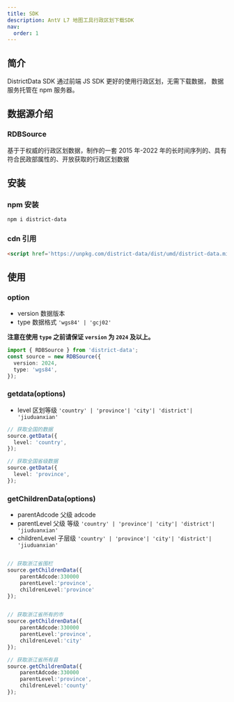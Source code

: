 ```yaml
---
title: SDK
description: AntV L7 地图工具行政区划下载SDK
nav:
  order: 1
---
```


## 简介

DistrictData SDK 通过前端 JS SDK 更好的使用行政区划，无需下载数据， 数据服务托管在 npm 服务器。

## 数据源介绍

### RDBSource

基于于权威的行政区划数据，制作的一套 2015 年-2022 年的长时间序列的、具有符合民政部属性的、开放获取的行政区划数据

## 安装

### npm 安装

```bash
npm i district-data

```

### cdn 引用

```html
<script href='https://unpkg.com/district-data/dist/umd/district-data.min.js'>

```

## 使用

### option

- version 数据版本
- type 数据格式 `'wgs84' | 'gcj02'`

**注意在使用 `type` 之前请保证 `version` 为 `2024` 及以上。**

```ts
import { RDBSource } from 'district-data';
const source = new RDBSource({
  version: 2024,
  type: 'wgs84',
});
```

### getdata(options)

- level 区划等级 `'country' | 'province'| 'city'| 'district'| 'jiuduanxian'`

```ts
// 获取全国的数据
source.getData({
  level: 'country',
});
```

```ts
// 获取全国省级数据
source.getData({
  level: 'province',
});
```

<code src="../demo/city.tsx"></code>

### getChildrenData(options)

- parentAdcode 父级 adcode
- parentLevel 父级 等级 `'country' | 'province'| 'city'| 'district'| 'jiuduanxian'`
- childrenLevel 子层级 `'country' | 'province'| 'city'| 'district'| 'jiuduanxian'`

```ts

// 获取浙江省围栏
source.getChildrenData({
    parentAdcode:330000
    parentLevel:'province',
    childrenLevel:'province'
});

```

```ts

// 获取浙江省所有的市
source.getChildrenData({
    parentAdcode:330000
    parentLevel:'province',
    childrenLevel:'city'
});

```

```ts
// 获取浙江省所有县
source.getChildrenData({
    parentAdcode:330000
    parentLevel:'province',
    childrenLevel:'county'
});

```

<code src="../demo/zhejiang.tsx"></code>
